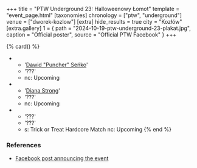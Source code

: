 +++
title = "PTW Underground 23: Halloweenowy Łomot"
template = "event_page.html"
[taxonomies]
chronology = ["ptw", "underground"]
venue = ["dworek-kozlow"]
[extra]
hide_results = true
city = "Kozłów"
[extra.gallery]
1 = { path = "2024-10-19-ptw-underground-23-plakat.jpg", caption = "Official poster", source = "Official PTW Facebook" }
+++

{% card() %}
- - '[Dawid "Puncher" Seńko](@/w/puncher.md)'
  - '???'
  - nc: Upcoming
- - '[Diana Strong](@/w/diana-strong.md)'
  - '???'
  - nc: Upcoming
- - '???'
  - '???'
  - s: Trick or Treat Hardcore Match
    nc: Upcoming
{% end %}

### References

* [Facebook post announcing the event](https://www.facebook.com/photo/?fbid=568458088840171&set=a.136592405360077)
